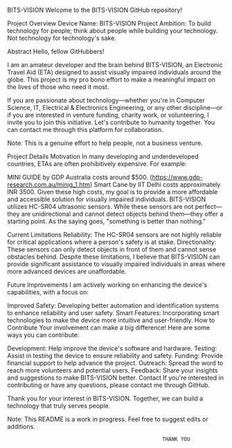 BITS-VISION
Welcome to the BITS-VISION GitHub repository!

Project Overview
Device Name: BITS-VISION
Project Ambition: To build technology for people; think about people while building your technology. Not technology for technology's sake.

Abstract
Hello, fellow GitHubbers!

I am an amateur developer and the brain behind BITS-VISION, an Electronic Travel Aid (ETA) designed to assist visually impaired individuals around the globe. This project is my pro bono effort to make a meaningful impact on the lives of those who need it most.

If you are passionate about technology—whether you're in Computer Science, IT, Electrical & Electronics Engineering, or any other discipline—or if you are interested in venture funding, charity work, or volunteering, I invite you to join this initiative. Let's contribute to humanity together. You can contact me through this platform for collaboration.

Note: This is a genuine effort to help people, not a business venture.

Project Details
Motivation
In many developing and underdeveloped countries, ETAs are often prohibitively expensive. For example:

MINI GUIDE by GDP Australia costs around $500. (https://www.gdp-research.com.au/minig_1.htm)
Smart Cane by IIT Delhi costs approximately INR 3500.
Given these high costs, my goal is to provide a more affordable and accessible solution for visually impaired individuals. BITS-VISION utilizes HC-SR04 ultrasonic sensors. While these sensors are not perfect—they are unidirectional and cannot detect objects behind them—they offer a starting point. As the saying goes, "something is better than nothing."

Current Limitations
Reliability: The HC-SR04 sensors are not highly reliable for critical applications where a person's safety is at stake.
Directionality: These sensors can only detect objects in front of them and cannot sense obstacles behind.
Despite these limitations, I believe that BITS-VISION can provide significant assistance to visually impaired individuals in areas where more advanced devices are unaffordable.

Future Improvements
I am actively working on enhancing the device's capabilities, with a focus on:

Improved Safety: Developing better automation and identification systems to enhance reliability and user safety.
Smart Features: Incorporating smart technologies to make the device more intuitive and user-friendly.
How to Contribute
Your involvement can make a big difference! Here are some ways you can contribute:

Development: Help improve the device's software and hardware.
Testing: Assist in testing the device to ensure reliability and safety.
Funding: Provide financial support to help advance the project.
Outreach: Spread the word to reach more volunteers and potential users.
Feedback: Share your insights and suggestions to make BITS-VISION better.
Contact
If you're interested in contributing or have any questions, please contact me through GitHub.

Thank you for your interest in BITS-VISION. Together, we can build a technology that truly serves people.

Note: This README is a work in progress. Feel free to suggest edits or additions.
                                                  
                                                    
                                                      
                                                      
                                                        
                                                      THANK YOU   

